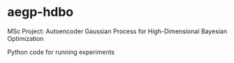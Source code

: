 # aegp-hdbo
MSc Project: Autoencoder Gaussian Process for High-Dimensional Bayesian Optimization

Python code for running experiments
